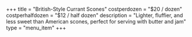 +++
title = "British-Style Currant Scones"
costperdozen = "$20 / dozen"
costperhalfdozen = "$12 / half dozen"
description = "Lighter, fluffier, and less sweet than American scones, perfect for serving with butter and jam"
type = "menu_item"
+++
